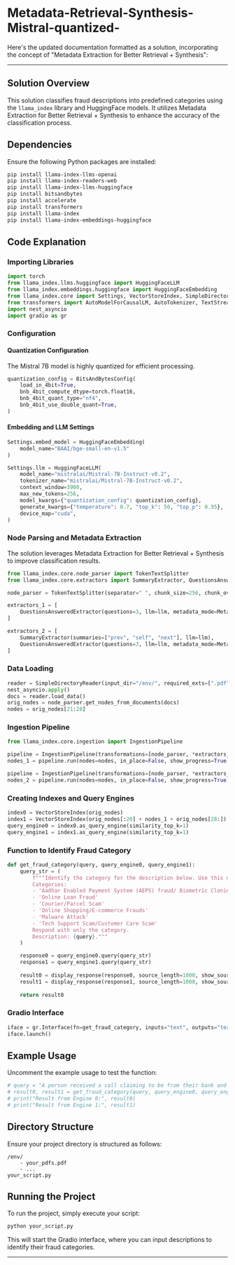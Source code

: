 # Metadata-Retrieval-Synthesis-Mistral-quantized-

Here's the updated documentation formatted as a solution, incorporating the concept of "Metadata Extraction for Better Retrieval + Synthesis":

---

## Solution Overview

This solution classifies fraud descriptions into predefined categories using the `llama_index` library and HuggingFace models. It utilizes Metadata Extraction for Better Retrieval + Synthesis to enhance the accuracy of the classification process.

## Dependencies

Ensure the following Python packages are installed:

```sh
pip install llama-index-llms-openai
pip install llama-index-readers-web
pip install llama-index-llms-huggingface
pip install bitsandbytes
pip install accelerate
pip install transformers
pip install llama-index
pip install llama-index-embeddings-huggingface
```

## Code Explanation

### Importing Libraries

```python
import torch
from llama_index.llms.huggingface import HuggingFaceLLM
from llama_index.embeddings.huggingface import HuggingFaceEmbedding
from llama_index.core import Settings, VectorStoreIndex, SimpleDirectoryReader
from transformers import AutoModelForCausalLM, AutoTokenizer, TextStreamer, BitsAndBytesConfig
import nest_asyncio
import gradio as gr
```

### Configuration

#### Quantization Configuration

The Mistral 7B model is highly quantized for efficient processing.

```python
quantization_config = BitsAndBytesConfig(
    load_in_4bit=True,
    bnb_4bit_compute_dtype=torch.float16,
    bnb_4bit_quant_type="nf4",
    bnb_4bit_use_double_quant=True,
)
```

#### Embedding and LLM Settings

```python
Settings.embed_model = HuggingFaceEmbedding(
    model_name="BAAI/bge-small-en-v1.5"
)

Settings.llm = HuggingFaceLLM(
    model_name="mistralai/Mistral-7B-Instruct-v0.2",
    tokenizer_name="mistralai/Mistral-7B-Instruct-v0.2",
    context_window=3900,
    max_new_tokens=256,
    model_kwargs={"quantization_config": quantization_config},
    generate_kwargs={"temperature": 0.7, "top_k": 50, "top_p": 0.95},
    device_map="cuda",
)
```

### Node Parsing and Metadata Extraction

The solution leverages Metadata Extraction for Better Retrieval + Synthesis to improve classification results.

```python
from llama_index.core.node_parser import TokenTextSplitter
from llama_index.core.extractors import SummaryExtractor, QuestionsAnsweredExtractor

node_parser = TokenTextSplitter(separator=" ", chunk_size=256, chunk_overlap=128)

extractors_1 = [
    QuestionsAnsweredExtractor(questions=3, llm=llm, metadata_mode=MetadataMode.EMBED),
]

extractors_2 = [
    SummaryExtractor(summaries=["prev", "self", "next"], llm=llm),
    QuestionsAnsweredExtractor(questions=3, llm=llm, metadata_mode=MetadataMode.EMBED),
]
```

### Data Loading

```python
reader = SimpleDirectoryReader(input_dir="/env/", required_exts=[".pdf"])
nest_asyncio.apply()
docs = reader.load_data()
orig_nodes = node_parser.get_nodes_from_documents(docs)
nodes = orig_nodes[21:28]
```

### Ingestion Pipeline

```python
from llama_index.core.ingestion import IngestionPipeline

pipeline = IngestionPipeline(transformations=[node_parser, *extractors_1])
nodes_1 = pipeline.run(nodes=nodes, in_place=False, show_progress=True)

pipeline = IngestionPipeline(transformations=[node_parser, *extractors_2])
nodes_2 = pipeline.run(nodes=nodes, in_place=False, show_progress=True)
```

### Creating Indexes and Query Engines

```python
index0 = VectorStoreIndex(orig_nodes)
index1 = VectorStoreIndex(orig_nodes[:20] + nodes_1 + orig_nodes[28:])
query_engine0 = index0.as_query_engine(similarity_top_k=1)
query_engine1 = index1.as_query_engine(similarity_top_k=1)
```

### Function to Identify Fraud Category

```python
def get_fraud_category(query, query_engine0, query_engine1):
    query_str = (
        f"""Identify the category for the description below. Use this data:
        Categories:
        - 'Aadhar Enabled Payment System (AEPS) fraud/ Biometric Cloning'
        - 'Online Loan Fraud'
        - 'Courier/Parcel Scam'
        - 'Online Shopping/E-commerce Frauds'
        - 'Malware Attack'
        - 'Tech Support Scam/Customer Care Scam'
        Respond with only the category.
        Description: {query}."""
    )

    response0 = query_engine0.query(query_str)
    response1 = query_engine1.query(query_str)
    
    result0 = display_response(response0, source_length=1000, show_source=True, show_source_metadata=True)
    result1 = display_response(response1, source_length=1000, show_source=True, show_source_metadata=True)
    
    return result0
```

### Gradio Interface

```python
iface = gr.Interface(fn=get_fraud_category, inputs="text", outputs="text", title="Fraud Category Identifier", description="Enter a description to identify its fraud category.")
iface.launch()
```

## Example Usage

Uncomment the example usage to test the function:

```python
# query = "A person received a call claiming to be from their bank and was asked to provide personal information to verify their account."
# result0, result1 = get_fraud_category(query, query_engine0, query_engine1)
# print("Result from Engine 0:", result0)
# print("Result from Engine 1:", result1)
```

## Directory Structure

Ensure your project directory is structured as follows:

```
/env/
    - your_pdfs.pdf
    - ...
your_script.py
```

## Running the Project

To run the project, simply execute your script:

```sh
python your_script.py
```

This will start the Gradio interface, where you can input descriptions to identify their fraud categories.

---
